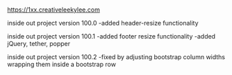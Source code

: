 # 
https://1xx.creativeleekylee.com


inside out project version 100.0
  -added header-resize functionality
  
inside out project version 100.1
  -added footer resize functionality
  -added jQuery, tether, popper
  
inside out project version 100.2
  -fixed by adjusting bootstrap column widths wrapping
  them inside a bootstrap row
  